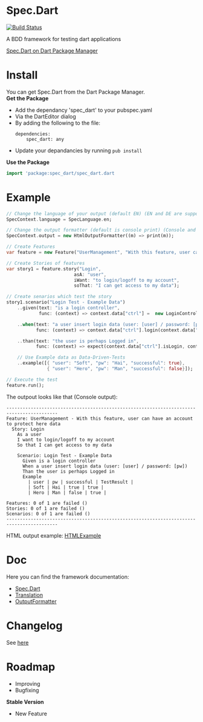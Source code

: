 Spec.Dart
=========

[![Build Status](https://drone.io/github.com/SoftHai/Spec.Dart/status.png)](https://drone.io/github.com/SoftHai/Spec.Dart/latest)

A BDD framework for testing dart applications

[Spec.Dart on Dart Package Manager](http://pub.dartlang.org/packages/spec_dart)

Install
=========

You can get Spec.Dart from the Dart Package Manager.<br/>
**Get the Package**
* Add the dependancy 'spec_dart' to your pubspec.yaml
 * Via the DartEditor dialog
 * By adding the following to the file:
   ```
   dependencies:
       spec_dart: any
   ```
* Update your depandancies by running `pub install`

**Use the Package**
```dart
import 'package:spec_dart/spec_dart.dart
```


Example
=========
```dart
// Change the language of your output (default EN) (EN and DE are supported)
SpecContext.language = SpecLanguage.en;

// Change the output formatter (default is console print) (Console and HTML are supported)
SpecContext.output = new HtmlOutputFormatter((m) => print(m));

// Create Features
var feature = new Feature("UserManagement", "With this feature, user can have an account to protect here data");

// Create Stories of features
var story1 = feature.story("Login",
                         asA: "user",
                         iWant: "to login/logoff to my account",
                         soThat: "I can get access to my data");

// Create senarios which test the story
story1.scenario("Login Test - Example Data")
    ..given(text: "is a login controller",
            func: (context) => context.data["ctrl"] =  new LoginController())

    ..when(text: "a user insert login data (user: [user] / password: [pw])",
           func: (context) => context.data["ctrl"].login(context.data["user"], context.data["pw"]))

    ..than(text: "the user is perhaps Logged in",
           func: (context) => expect(context.data["ctrl"].isLogin, context.data["successful"]))

    // Use Example data as Data-Driven-Tests
    ..example([{ "user": "Soft", "pw": "Hai", "successful": true},
               { "user": "Hero", "pw": "Man", "successful": false}]);

// Execute the test
feature.run();
```

The outpout looks like that (Console output):
```
-----------------------------------------------------------------------------------------
Feature: UserManagement - With this feature, user can have an account to protect here data
  Story: Login
    As a user
    I want to login/logoff to my account
    So that I can get access to my data

    Scenario: Login Test - Example Data
      Given is a login controller
      When a user insert login data (user: [user] / password: [pw])
      Than the user is perhaps Logged in
      Example
        | user | pw | successful | TestResult |
        | Soft | Hai | true | true |
        | Hero | Man | false | true |

Features: 0 of 1 are failed ()
Stories: 0 of 1 are failed ()
Scenarios: 0 of 1 are failed ()
-----------------------------------------------------------------------------------------
```
HTML output example:
[HTMLExample](https://github.com/SoftHai/Spec.Dart/blob/master/doc/img/ExampleHtmlOutput.png)

Doc
=========

Here you can find the framework documentation:
* [Spec.Dart](https://github.com/SoftHai/Spec.Dart/blob/master/doc/SpecDart.md)
* [Translation](https://github.com/SoftHai/Spec.Dart/blob/master/doc/Translation.md)
* [OutputFormatter](https://github.com/SoftHai/Spec.Dart/blob/master/doc/OutputFormatter.md)

Changelog
=========

See [here](https://github.com/SoftHai/Spec.Dart/blob/master/CHANGELOG.md)

Roadmap
=========

* Improving
* Bugfixing

**Stable Version**

* New Feature
